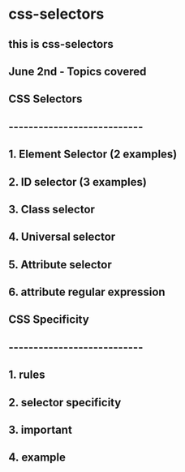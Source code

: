# css-selectors

## this is css-selectors

## June 2nd - Topics covered

## CSS Selectors
## ---------------------------
## 1. Element Selector (2 examples)
## 2. ID selector (3 examples)
## 3. Class selector
## 4. Universal selector
## 5. Attribute selector 
## 6. attribute regular expression


## CSS Specificity
## ---------------------------
## 1. rules
## 2. selector specificity
## 3. important
## 4. example